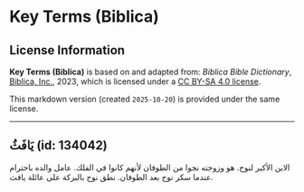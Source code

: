 # Key Terms (Biblica)

## License Information

**Key Terms (Biblica)** is based on and adapted from: _Biblica Bible Dictionary_, [Biblica, Inc.](https://www.biblica.com/), 2023, which is licensed under a [CC BY-SA 4.0 license](https://creativecommons.org/licenses/by-sa/4.0/legalcode.en).

This markdown version (created `2025-10-20`) is provided under the same license.



--------------------------------

## يَافَثُ (id: 134042)

الابن الأكبر لنوح. هو وزوجته نجوا من الطوفان لأنهم كانوا في الفلك. عامل والده باحترام عندما سكر نوح بعد الطوفان. نطق نوح بالبركة على عائلة يافث.



